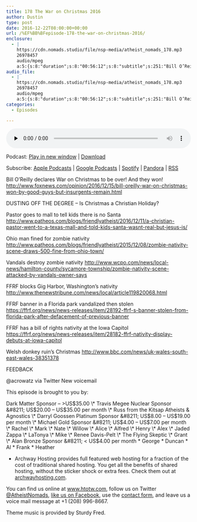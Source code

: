 ```yaml
---
title: 178 The War on Christmas 2016
author: Dustin
type: post
date: 2016-12-22T08:00:00+00:00
url: /%EF%BB%BFepisode-178-the-war-on-christmas-2016/
enclosure:
  - |
    https://cdn.nomads.studio/file/nsp-media/atheist_nomads_178.mp3
    26978457
    audio/mpeg
    a:5:{s:8:"duration";s:8:"00:56:12";s:8:"subtitle";s:251:"Bill O’Reilly declares War on Christmas to be over! And they won!  DUSTING OFF THE DEGREE - Is Christmas a Christian Holiday? Pastor goes to mall to tell kids there is no Santa  Ohio man fined for zombie nativity  Vandals destroy zombie nativity ...";s:8:"explicit";s:1:"1";s:13:"episode_title";s:25:"The War on Christmas 2016";s:10:"episode_no";s:3:"178";}
audio_file:
  - |
    https://cdn.nomads.studio/file/nsp-media/atheist_nomads_178.mp3
    26978457
    audio/mpeg
    a:5:{s:8:"duration";s:8:"00:56:12";s:8:"subtitle";s:251:"Bill O’Reilly declares War on Christmas to be over! And they won!  DUSTING OFF THE DEGREE - Is Christmas a Christian Holiday? Pastor goes to mall to tell kids there is no Santa  Ohio man fined for zombie nativity  Vandals destroy zombie nativity ...";s:8:"explicit";s:1:"1";s:13:"episode_title";s:25:"The War on Christmas 2016";s:10:"episode_no";s:3:"178";}
categories:
  - Episodes

---
```

<div itemscope itemtype="http://schema.org/AudioObject">
  <meta itemprop="name" content="178 The War on Christmas 2016" />
  
  <meta itemprop="uploadDate" content="2016-12-22T01:00:00-07:00" />
  
  <meta itemprop="encodingFormat" content="audio/mpeg" />
  
  <meta itemprop="duration" content="PT56M12S" />
  
  <meta itemprop="description" content="Bill O’Reilly declares War on Christmas to be over! And they won!  DUSTING OFF THE DEGREE - Is Christmas a Christian Holiday? Pastor goes to mall to tell kids there is no Santa  Ohio man fined for zombie nativity  Vandals destroy zombie nativity ..." />
  
  <meta itemprop="contentUrl" content="https://dts.podtrac.com/redirect.mp3/cdn.nomads.studio/file/nsp-media/atheist_nomads_178.mp3" />
  
  <meta itemprop="contentSize" content="25.7" />
  </p> 
  
  <div class="powerpress_player" id="powerpress_player_8440">
    <audio class="wp-audio-shortcode" id="audio-5050-184" preload="none" style="width: 100%;" controls="controls"><source type="audio/mpeg" src="https://dts.podtrac.com/redirect.mp3/cdn.nomads.studio/file/nsp-media/atheist_nomads_178.mp3?_=184" /><a href="https://dts.podtrac.com/redirect.mp3/cdn.nomads.studio/file/nsp-media/atheist_nomads_178.mp3">https://dts.podtrac.com/redirect.mp3/cdn.nomads.studio/file/nsp-media/atheist_nomads_178.mp3</a></audio>
  </div>
</div>

<p class="powerpress_links powerpress_links_mp3">
  Podcast: <a href="https://dts.podtrac.com/redirect.mp3/cdn.nomads.studio/file/nsp-media/atheist_nomads_178.mp3" class="powerpress_link_pinw" target="_blank" title="Play in new window" onclick="return powerpress_pinw('https://htotw.com/?powerpress_pinw=5050-podcast');" rel="nofollow">Play in new window</a> | <a href="https://dts.podtrac.com/redirect.mp3/cdn.nomads.studio/file/nsp-media/atheist_nomads_178.mp3" class="powerpress_link_d" title="Download" rel="nofollow" download="atheist_nomads_178.mp3">Download</a>
</p>

<p class="powerpress_links powerpress_subscribe_links">
  Subscribe: <a href="https://podcasts.apple.com/us/podcast/humanists-take-on-the-world/id530050098?mt=2&ls=1" class="powerpress_link_subscribe powerpress_link_subscribe_itunes" target="_blank" title="Subscribe on Apple Podcasts" rel="nofollow">Apple Podcasts</a> | <a href="https://www.google.com/podcasts?feed=aHR0cDovL2F0aGVpc3Rub21hZHMubGlic3luLmNvbS9yc3M%3D" class="powerpress_link_subscribe powerpress_link_subscribe_googleplay" target="_blank" title="Subscribe on Google Podcasts" rel="nofollow">Google Podcasts</a> | <a href="https://open.spotify.com/show/3LzK2xZGike6Tc1GEMtMbr?si=LieN9SNuTpq96smuaUsH8A" class="powerpress_link_subscribe powerpress_link_subscribe_spotify" target="_blank" title="Subscribe on Spotify" rel="nofollow">Spotify</a> | <a href="https://www.pandora.com/podcast/atheist-nomads/PC:10122?corr=62071012&part=ug" class="powerpress_link_subscribe powerpress_link_subscribe_pandora" target="_blank" title="Subscribe on Pandora" rel="nofollow">Pandora</a> | <a href="https://htotw.com/feed/podcast/" class="powerpress_link_subscribe powerpress_link_subscribe_rss" target="_blank" title="Subscribe via RSS" rel="nofollow">RSS</a>
</p>

Bill O’Reilly declares War on Christmas to be over! And they won! <a href="http://www.foxnews.com/opinion/2016/12/15/bill-oreilly-war-on-christmas-won-by-good-guys-but-insurgents-remain.html" target="_blank" rel="noopener">http://www.foxnews.com/opinion/2016/12/15/bill-oreilly-war-on-christmas-won-by-good-guys-but-insurgents-remain.html</a>

DUSTING OFF THE DEGREE &#8211; Is Christmas a Christian Holiday?

Pastor goes to mall to tell kids there is no Santa <a href="http://www.patheos.com/blogs/friendlyatheist/2016/12/11/a-christian-pastor-went-to-a-texas-mall-and-told-kids-santa-wasnt-real-but-jesus-is/" target="_blank" rel="noopener">http://www.patheos.com/blogs/friendlyatheist/2016/12/11/a-christian-pastor-went-to-a-texas-mall-and-told-kids-santa-wasnt-real-but-jesus-is/</a>

Ohio man fined for zombie nativity <a href="http://www.patheos.com/blogs/friendlyatheist/2015/12/08/zombie-nativity-scene-draws-500-fine-from-ohio-town/" target="_blank" rel="noopener">http://www.patheos.com/blogs/friendlyatheist/2015/12/08/zombie-nativity-scene-draws-500-fine-from-ohio-town/</a>

Vandals destroy zombie nativity <a href="http://www.wcpo.com/news/local-news/hamilton-county/sycamore-township/zombie-nativity-scene-attacked-by-vandals-owner-says" target="_blank" rel="noopener">http://www.wcpo.com/news/local-news/hamilton-county/sycamore-township/zombie-nativity-scene-attacked-by-vandals-owner-says</a>

FFRF blocks Gig Harbor, Washington’s nativity <a href="http://www.thenewstribune.com/news/local/article119820068.html" target="_blank" rel="noopener">http://www.thenewstribune.com/news/local/article119820068.html</a>

FFRF banner in a Florida park vandalized then stolen <a href="https://ffrf.org/news/news-releases/item/28192-ffrf-s-banner-stolen-from-florida-park-after-defacement-of-previous-banner" target="_blank" rel="noopener">https://ffrf.org/news/news-releases/item/28192-ffrf-s-banner-stolen-from-florida-park-after-defacement-of-previous-banner</a>

FFRF has a bill of rights nativity at the Iowa Capitol <a href="https://ffrf.org/news/news-releases/item/28182-ffrf-nativity-display-debuts-at-iowa-capitol" target="_blank" rel="noopener">https://ffrf.org/news/news-releases/item/28182-ffrf-nativity-display-debuts-at-iowa-capitol</a>

Welsh donkey ruin’s Christmas <a href="http://www.bbc.com/news/uk-wales-south-east-wales-38351378" target="_blank" rel="noopener">http://www.bbc.com/news/uk-wales-south-east-wales-38351378</a>

FEEDBACK

@acrowatz via Twitter New voicemail

This episode is brought to you by:

Dark Matter Sponsor &#8211; >US$35.00 \* Travis Megee Nuclear Sponsor &#8211; US$20.00 &#8211; US$35.00 per month \* Russ from the Kitsap Atheists & Agnostics \* Darryl Goossen Platinum Sponsor &#8211; US$8.00 &#8211; US$19.00 per month \* Michael Gold Sponsor &#8211; US$4.00 &#8211; US$7.00 per month \* Rachel \* Mark \* Nate \* Willow \* Alice \* Alfred \* Henry \* Alex \* Jaded Zappa \* LaTonya \* Mike \* Renee Davis-Pelt \* The Flying Skeptic \* Grant \* Alan Bronze Sponsor &#8211; < US$4.00 per month \* George \* Duncan \* Al \* Frank \* Heather

* Archway Hosting provides full featured web hosting for a fraction of the cost of traditional shared hosting. You get all the benefits of shared hosting, without the sticker shock or extra fees. Check them out at <a href="http://archwayhosting.com/" target="_blank" rel="noopener">archwayhosting.com</a>.

You can find us online at <a href="http://www.htotw.com/" target="_blank" rel="noopener">www.htotw.com</a>, follow us on Twitter <a href="https://htotw.com/twitter" target="_blank" rel="noopener">@AtheistNomads</a>, <a href="https://www.facebook.com/AtheistNomads" target="_blank" rel="noopener">like us on Facebook</a>, use the [contact form](https://htotw.com/contact), and leave us a voice mail message at +1 (208) 996-8667.

Theme music is provided by Sturdy Fred.